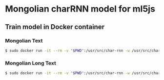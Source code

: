 # Mongolian charRNN model for ml5js

## Train model in Docker container

### Mongolian Text

```bash
$ sudo docker run -it --rm -v "$PWD":/usr/src/char-rnn -w /usr/src/char-rnn tensorflow/tensorflow:1.15.4 python train.py --data_path mongolia.txt --rnn_size 128 --num_layers 2 --seq_length 32 --batch_size 32
```

### Mongolian Long Text

```bash
$ sudo docker run -it --rm -v "$PWD":/usr/src/char-rnn -w /usr/src/char-rnn tensorflow/tensorflow:1.15.4 python train.py --data_path mongolia-long.txt --rnn_size 128 --num_layers 2 --seq_length 128 --batch_size 128
```